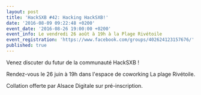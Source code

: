 ```yaml
---
layout: post
title: 'HackSXB #42: Hacking HackSXB!'
date: '2016-08-09 09:22:48 +0200'
event_date: '2016-08-26 19:00:00 +0200'
event_info: Le vendredi 26 août à 19h à la Plage Rivétoile
event_registration: 'https://www.facebook.com/groups/402624123157676/'
published: true
---
```

Venez discuter du futur de la communauté HackSXB !

Rendez-vous le 26 juin à 19h dans l'espace de coworking La plage Rivétoile.

Collation offerte par Alsace Digitale sur pré-inscription.